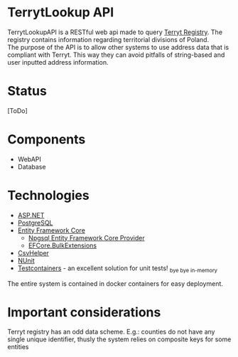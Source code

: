 # TerrytLookup API

TerrytLookupAPI is a RESTful web api made to query [Terryt Registry](https://eteryt.stat.gov.pl/eTeryt/english.aspx?contrast=default). The registry contains information regarding territorial divisions of Poland. <br/>
The purpose of the API is to allow other systems to use address data that is compliant with Terryt. This way they can avoid pitfalls of string-based and user inputted address information.

# Status
[ToDo]

# Components

- WebAPI
- Database

# Technologies

- [ASP.NET](https://dotnet.microsoft.com/en-us/apps/aspnet)
- [PostgreSQL](https://www.postgresql.org/)
- [Entity Framework Core](https://learn.microsoft.com/en-us/ef/core/)
    - [Npgsql Entity Framework Core Provider](https://www.nuget.org/packages/Npgsql.EntityFrameworkCore.PostgreSQL)
    - [EFCore.BulkExtensions](https://www.nuget.org/packages/EFCore.BulkExtensions)
- [CsvHelper](https://www.nuget.org/packages/CsvHelper)
- [NUnit](https://www.nuget.org/packages/NUnit)
- [Testcontainers](https://www.nuget.org/packages/Testcontainers) - an excellent solution for unit tests! <sub>bye bye in-memory</sub>

The entire system is contained in docker containers for easy deployment. 

# Important considerations

Terryt registry has an odd data scheme. E.g.: counties do not have any single unique identifier, thusly the system relies on composite keys for some entities